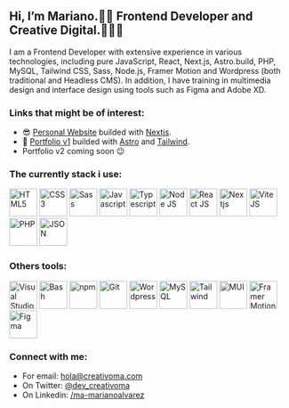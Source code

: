 <h2>Hi, I’m Mariano.👋🏻 Frontend Developer and Creative Digital.👨🏻‍💻</h2>

I am a Frontend Developer with extensive experience in various technologies, including pure JavaScript, React, Next.js, Astro.build, PHP, MySQL, Tailwind CSS, Sass, Node.js, Framer Motion and Wordpress (both traditional and Headless CMS). In addition, I have training in multimedia design and interface design using tools such as Figma and Adobe XD.

<h3>Links that might be of interest:</h3>

  - 😎 [Personal Website](https://creativoma.com/) builded with [Nextjs](https://nextjs.org/).
  - 🚀 [Portfolio v1](https://dev.creativoma.com/) builded with [Astro](https://astro.build/) and [Tailwind](https://tailwindcss.com/).
  - Portfolio v2 coming soon 😉

<h3>The currently stack i use:</h3>
<p>
  <img src="https://cdn.rawgit.com/creativoma/assets-creativoma/main/language-and-tools-logos/export-svg/html5.svg" alt="HTML5" title="HTML5" width="50" height="50"/>
  <img src="https://cdn.rawgit.com/creativoma/assets-creativoma/main/language-and-tools-logos/export-svg/css3.svg" alt="CSS3" title="CSS3" width="50" height="50"/>
  <img src="https://cdn.rawgit.com/creativoma/assets-creativoma/main/language-and-tools-logos/export-svg/sass.svg" alt="Sass" title="Sass" width="50" height="50"/>
  <img src="https://cdn.rawgit.com/creativoma/assets-creativoma/main/language-and-tools-logos/export-svg/javascript.svg" alt="Javascript" title="Javascript" width="50" height="50"/>
  <img src="https://cdn.rawgit.com/creativoma/assets-creativoma/main/language-and-tools-logos/export-svg/typescript.svg" alt="Typescript" title="Typescript" width="50" height="50"/>  
  <img src="https://cdn.rawgit.com/creativoma/assets-creativoma/main/language-and-tools-logos/export-svg/nodejs.svg" alt="Node JS" title="Node JS" width="50" height="50"/>
  <img src="https://cdn.rawgit.com/creativoma/assets-creativoma/main/language-and-tools-logos/export-svg/reactjs.svg" alt="React JS" title="React JS" width="50" height="50"/>
  <img src="https://cdn.rawgit.com/creativoma/assets-creativoma/main/language-and-tools-logos/export-svg/nextjs.svg" alt="Nextjs" title="Nextjs" width="50" height="50"/>
  <img src="https://cdn.rawgit.com/creativoma/assets-creativoma/main/language-and-tools-logos/export-svg/vitejs.svg" alt="Vite JS" title="Vite JS" width="50" height="50"/>
  <img src="https://cdn.rawgit.com/creativoma/assets-creativoma/main/language-and-tools-logos/export-svg/PHP.svg" alt="PHP" title="PHP" width="50" height="50"/>
  <img src="https://cdn.rawgit.com/creativoma/assets-creativoma/main/language-and-tools-logos/export-svg/JSON.svg" alt="JSON" title="JSON" width="50" height="50"/>
</p>

<h3>Others tools:</h3>
<p>
  <img src="https://cdn.rawgit.com/creativoma/assets-creativoma/main/language-and-tools-logos/export-svg/visual-studio-code.svg" alt="Visual Studio Code" title="Visual Studio Code" width="50" height="50"/>
  <img src="https://cdn.rawgit.com/creativoma/assets-creativoma/main/language-and-tools-logos/export-svg/bash.svg" alt="Bash" title="Bash" width="50" height="50"/>
  <img src="https://cdn.rawgit.com/creativoma/assets-creativoma/main/language-and-tools-logos/export-svg/npm.svg" alt="npm" title="npm" width="50" height="50"/>
  <img src="https://cdn.rawgit.com/creativoma/assets-creativoma/main/language-and-tools-logos/export-svg/git.svg" alt="Git" title="Git" width="50" height="50"/>
  <img src="https://cdn.rawgit.com/creativoma/assets-creativoma/main/language-and-tools-logos/export-svg/wordpress.svg" alt="Wordpress" title="Wordpress" width="50" height="50"/>
  <img src="https://cdn.rawgit.com/creativoma/assets-creativoma/main/language-and-tools-logos/export-svg/mySQL.svg" alt="MySQL" title="MySQL" width="50" height="50"/> 
  <img src="https://cdn.rawgit.com/creativoma/assets-creativoma/main/language-and-tools-logos/export-svg/tailwind.svg" alt="Tailwind" title="Tailwind" width="50" height="50"/>  
  <img src="https://cdn.rawgit.com/creativoma/assets-creativoma/main/language-and-tools-logos/export-svg/MUI.svg" alt="MUI" title="MUI" width="50" height="50"/>
  <img src="https://cdn.rawgit.com/creativoma/assets-creativoma/main/language-and-tools-logos/export-svg/framer-motion.svg" alt="Framer Motion" title="Framer Motion" width="50" height="50"/>
  <img src="https://cdn.rawgit.com/creativoma/assets-creativoma/main/language-and-tools-logos/export-svg/figma.svg" alt="Figma" title="Figma" width="50" height="50"/>
</p>

<h3>Connect with me:</h3>

- For email: [hola@creativoma.com](mailto:hola@creativoma.com)
- On Twitter: [@dev_creativoma](https://twitter.com/dev_creativoma)
- On Linkedin: [/ma-marianoalvarez](https://www.linkedin.com/in/ma-marianoalvarez/)
